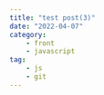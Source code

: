 ```yaml
---
title: "test post(3)"
date: "2022-04-07"
category: 
    - front
    - javascript
tag: 
    - js
    - git
---
```

